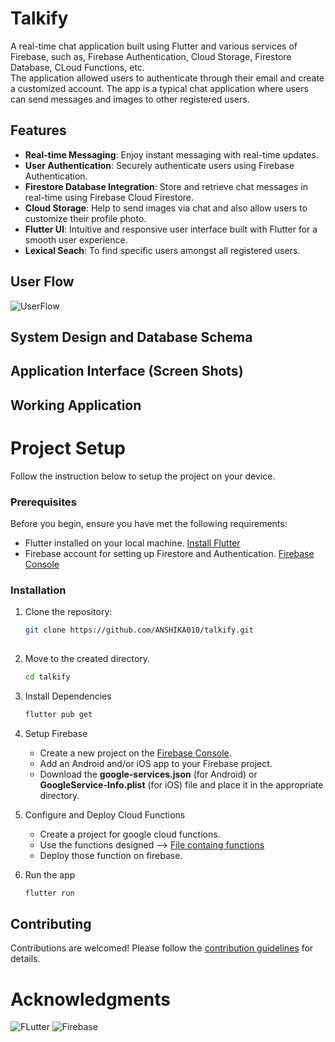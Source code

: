 # Talkify

A real-time chat application built using Flutter and various services of Firebase, such as, Firebase Authentication, Cloud Storage, Firestore Database, CLoud Functions, etc. </br>
The application allowed users to authenticate through their email and create a customized account. The app is a typical chat application where users can send messages and images to other registered users.

## Features

- **Real-time Messaging**: Enjoy instant messaging with real-time updates.
- **User Authentication**: Securely authenticate users using Firebase Authentication.
- **Firestore Database Integration**: Store and retrieve chat messages in real-time using Firebase Cloud Firestore.
- **Cloud Storage**: Help to send images via chat and also allow users to customize their profile photo.
- **Flutter UI**: Intuitive and responsive user interface built with Flutter for a smooth user experience.
- **Lexical Seach**: To find specific users amongst all registered users.

## User Flow
![UserFlow](https://github.com/ANSHIKA010/Talkify/assets/99765179/36c3f64c-59c9-4593-bdfd-18784f123b79)

## System Design and Database Schema


## Application Interface (Screen Shots)


## Working Application



# Project Setup
Follow the instruction below to setup the project on your device.

### Prerequisites

Before you begin, ensure you have met the following requirements:

- Flutter installed on your local machine. [Install Flutter](https://flutter.dev/docs/get-started/install)
- Firebase account for setting up Firestore and Authentication. [Firebase Console](https://console.firebase.google.com/)

### Installation

1. Clone the repository:

   ```bash
   git clone https://github.com/ANSHIKA010/talkify.git
  
2. Move to the created directory.
   ```bash
   cd talkify

3. Install Dependencies
   ```bash
   flutter pub get

4. Setup Firebase
   - Create a new project on the [Firebase Console](https://console.firebase.google.com).
   - Add an Android and/or iOS app to your Firebase project.
   - Download the **google-services.json** (for Android) or **GoogleService-Info.plist** (for iOS) file and place it in the appropriate directory.
  
5. Configure and Deploy Cloud Functions
   - Create a project for google cloud functions.
   - Use the functions designed --> [File containg functions](https://github.com/ANSHIKA010/Talkify_cloud_functions/blob/02c1b2c4d43c236e54f4fba906efb945e7ad6b7e/functions/index.js)
   - Deploy those function on firebase.

6. Run the app
   ```bash
   flutter run


## Contributing

Contributions are welcomed! Please follow the [contribution guidelines]() for details.

# Acknowledgments

![FLutter](https://github.com/ANSHIKA010/Talkify/assets/99765179/74b9c34d-2fc2-4b7d-9ee9-145cd77e0b23) ![Firebase](https://github.com/ANSHIKA010/Talkify/assets/99765179/6b5faedd-7aa6-4a1a-a480-65821a196200)



